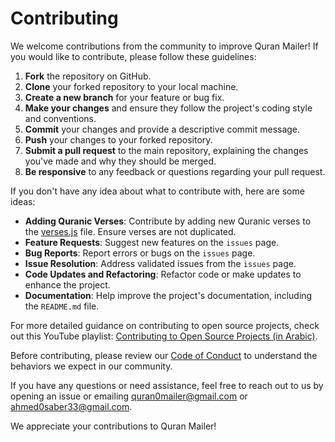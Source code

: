 # Contributing

We welcome contributions from the community to improve Quran Mailer! If you would like to contribute, please follow these guidelines:

1. **Fork** the repository on GitHub.
2. **Clone** your forked repository to your local machine.
3. **Create a new branch** for your feature or bug fix.
4. **Make your changes** and ensure they follow the project's coding style and conventions.
5. **Commit** your changes and provide a descriptive commit message.
6. **Push** your changes to your forked repository.
7. **Submit a pull request** to the main repository, explaining the changes you've made and why they should be merged.
8. **Be responsive** to any feedback or questions regarding your pull request.

If you don't have any idea about what to contribute with, here are some ideas:

- **Adding Quranic Verses**: Contribute by adding new Quranic verses to the [verses.js](app/api/data/verses.js) file. Ensure verses are not duplicated.
- **Feature Requests**: Suggest new features on the `issues` page.
- **Bug Reports**: Report errors or bugs on the `issues` page.
- **Issue Resolution**: Address validated issues from the `issues` page.
- **Code Updates and Refactoring**: Refactor code or make updates to enhance the project.
- **Documentation**: Help improve the project's documentation, including the `README.md` file.

For more detailed guidance on contributing to open source projects, check out this YouTube playlist: [Contributing to Open Source Projects (in Arabic)](https://youtube.com/playlist?list=PLNknCqb-phEjNHT607vp-4e4o3wgK9SoN).

Before contributing, please review our [Code of Conduct](CODE_OF_CONDUCT.md) to understand the behaviors we expect in our community.

If you have any questions or need assistance, feel free to reach out to us by opening an issue or emailing [quran0mailer@gmail.com](mailto:quran0mailer@gmail.com) or [ahmed0saber33@gmail.com](mailto:ahmed0saber33@gmail.com).

We appreciate your contributions to Quran Mailer!
